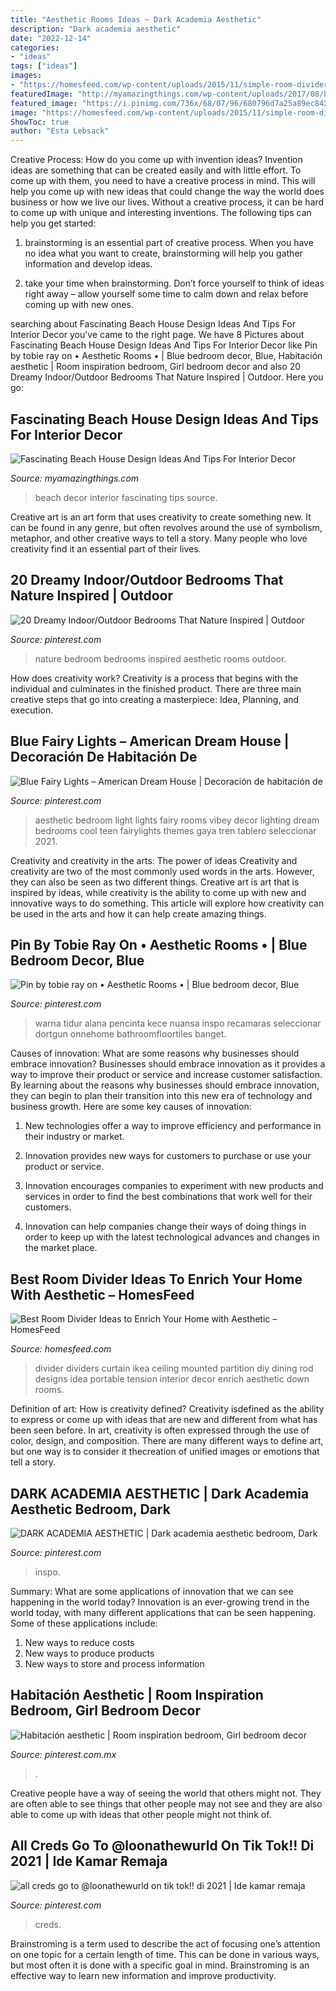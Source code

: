 ```yaml
---
title: "Aesthetic Rooms Ideas ~ Dark Academia Aesthetic"
description: "Dark academia aesthetic"
date: "2022-12-14"
categories:
- "ideas"
tags: ["ideas"]
images:
- "https://homesfeed.com/wp-content/uploads/2015/11/simple-room-divider-idea-design-in-dining-room-madeof-stripe-patterned-black-and-white-curtain-and-wooden-floor-and-small-cabinet.jpg"
featuredImage: "http://myamazingthings.com/wp-content/uploads/2017/08/beach-style-design-4.jpg"
featured_image: "https://i.pinimg.com/736x/68/07/96/680796d7a25a89ec8428b51cc201c59a.jpg"
image: "https://homesfeed.com/wp-content/uploads/2015/11/simple-room-divider-idea-design-in-dining-room-madeof-stripe-patterned-black-and-white-curtain-and-wooden-floor-and-small-cabinet.jpg"
ShowToc: true
author: "Esta Lebsack"
---
```



Creative Process: How do you come up with invention ideas?
Invention ideas are something that can be created easily and with little effort. To come up with them, you need to have a creative process in mind. This will help you come up with new ideas that could change the way the world does business or how we live our lives. Without a creative process, it can be hard to come up with unique and interesting inventions. The following tips can help you get started:
1. brainstorming is an essential part of creative process. When you have no idea what you want to create, brainstorming will help you gather information and develop ideas.

2. take your time when brainstorming. Don’t force yourself to think of ideas right away – allow yourself some time to calm down and relax before coming up with new ones.


	

		
searching about Fascinating Beach House Design Ideas And Tips For Interior Decor you've came to the right page. We have 8 Pictures about Fascinating Beach House Design Ideas And Tips For Interior Decor like Pin by tobie ray on • Aesthetic Rooms • | Blue bedroom decor, Blue, Habitación aesthetic | Room inspiration bedroom, Girl bedroom decor and also 20 Dreamy Indoor/Outdoor Bedrooms That Nature Inspired | Outdoor. Here you go:
		
    
## Fascinating Beach House Design Ideas And Tips For Interior Decor

<img loading=lazy src="http://myamazingthings.com/wp-content/uploads/2017/08/beach-style-design-4.jpg" onerror="this.onerror=null;this.src='https://tse3.mm.bing.net/th?id=OIP.MwQsuWTa0sY_sq3dbfkLbwHaLH&amp;pid=15.1';" alt="Fascinating Beach House Design Ideas And Tips For Interior Decor">

_Source: myamazingthings.com_

>beach decor interior fascinating tips source. 

	

Creative art is an art form that uses creativity to create something new. It can be found in any genre, but often revolves around the use of symbolism, metaphor, and other creative ways to tell a story. Many people who love creativity find it an essential part of their lives.

    
## 20 Dreamy Indoor/Outdoor Bedrooms That Nature Inspired | Outdoor

<img loading=lazy src="https://i.pinimg.com/736x/96/f9/cd/96f9cd77d385a4d6a4a5d76885e5a285.jpg" onerror="this.onerror=null;this.src='https://tse3.mm.bing.net/th?id=OIP.1U6eO0jQZy8orONYzlmtIgHaJ4&amp;pid=15.1';" alt="20 Dreamy Indoor/Outdoor Bedrooms That Nature Inspired | Outdoor">

_Source: pinterest.com_

>nature bedroom bedrooms inspired aesthetic rooms outdoor. 

	

How does creativity work?
Creativity is a process that begins with the individual and culminates in the finished product. There are three main creative steps that go into creating a masterpiece: Idea, Planning, and execution.

    
## Blue Fairy Lights – American Dream House | Decoración De Habitación De

<img loading=lazy src="https://i.pinimg.com/736x/5b/8f/65/5b8f652c85f1d350101ce18f97d1e468.jpg" onerror="this.onerror=null;this.src='https://tse2.mm.bing.net/th?id=OIP.aSVsi5A3ObAVVBDMb4yyhgHaJ3&amp;pid=15.1';" alt="Blue Fairy Lights – American Dream House | Decoración de habitación de">

_Source: pinterest.com_

>aesthetic bedroom light lights fairy rooms vibey decor lighting dream bedrooms cool teen fairylights themes gaya tren tablero seleccionar 2021. 

	

Creativity and creativity in the arts: The power of ideas
Creativity and creativity are two of the most commonly used words in the arts. However, they can also be seen as two different things. Creative art is art that is inspired by ideas, while creativity is the ability to come up with new and innovative ways to do something. This article will explore how creativity can be used in the arts and how it can help create amazing things.

    
## Pin By Tobie Ray On • Aesthetic Rooms • | Blue Bedroom Decor, Blue

<img loading=lazy src="https://i.pinimg.com/736x/cf/e6/57/cfe6577a6bf8e2edf9d6ed81b8638418.jpg" onerror="this.onerror=null;this.src='https://tse4.mm.bing.net/th?id=OIP.xnDWaZo5b85IyKdanmo9sQHaHa&amp;pid=15.1';" alt="Pin by tobie ray on • Aesthetic Rooms • | Blue bedroom decor, Blue">

_Source: pinterest.com_

>warna tidur alana pencinta kece nuansa inspo recamaras seleccionar dortgun onnehome bathroomfloortiles banget. 

	

Causes of innovation: What are some reasons why businesses should embrace innovation?
Businesses should embrace innovation as it provides a way to improve their product or service and increase customer satisfaction. By learning about the reasons why businesses should embrace innovation, they can begin to plan their transition into this new era of technology and business growth. Here are some key causes of innovation:
1. New technologies offer a way to improve efficiency and performance in their industry or market.

2. Innovation provides new ways for customers to purchase or use your product or service.

3. Innovation encourages companies to experiment with new products and services in order to find the best combinations that work well for their customers.

4. Innovation can help companies change their ways of doing things in order to keep up with the latest technological advances and changes in the market place.


    
## Best Room Divider Ideas To Enrich Your Home With Aesthetic – HomesFeed

<img loading=lazy src="https://homesfeed.com/wp-content/uploads/2015/11/simple-room-divider-idea-design-in-dining-room-madeof-stripe-patterned-black-and-white-curtain-and-wooden-floor-and-small-cabinet.jpg" onerror="this.onerror=null;this.src='https://tse1.mm.bing.net/th?id=OIP.4rtB4FTYZ6gmYBRcvlB9-wHaJ8&amp;pid=15.1';" alt="Best Room Divider Ideas to Enrich Your Home with Aesthetic – HomesFeed">

_Source: homesfeed.com_

>divider dividers curtain ikea ceiling mounted partition diy dining rod designs idea portable tension interior decor enrich aesthetic down rooms. 

	

Definition of art: How is creativity defined?
Creativity isdefined as the ability to express or come up with ideas that are new and different from what has been seen before. In art, creativity is often expressed through the use of color, design, and composition. There are many different ways to define art, but one way is to consider it thecreation of unified images or emotions that tell a story.

    
## DARK ACADEMIA AESTHETIC | Dark Academia Aesthetic Bedroom, Dark

<img loading=lazy src="https://i.pinimg.com/736x/4b/c2/80/4bc28090f0b9a9a10954bb1bc0611220.jpg" onerror="this.onerror=null;this.src='https://tse3.mm.bing.net/th?id=OIP.ufOPab3HF896O9rQ_BJV3wHaNK&amp;pid=15.1';" alt="DARK ACADEMIA AESTHETIC | Dark academia aesthetic bedroom, Dark">

_Source: pinterest.com_

>inspo. 

	

Summary: What are some applications of innovation that we can see happening in the world today?
Innovation is an ever-growing trend in the world today, with many different applications that can be seen happening. Some of these applications include: 
1. New ways to reduce costs 
2. New ways to produce products 
3. New ways to store and process information 

    
## Habitación Aesthetic | Room Inspiration Bedroom, Girl Bedroom Decor

<img loading=lazy src="https://i.pinimg.com/736x/68/07/96/680796d7a25a89ec8428b51cc201c59a.jpg" onerror="this.onerror=null;this.src='https://tse3.mm.bing.net/th?id=OIP.gwBGB9zHZClUui5WOLqCUgAAAA&amp;pid=15.1';" alt="Habitación aesthetic | Room inspiration bedroom, Girl bedroom decor">

_Source: pinterest.com.mx_

>. 

	

Creative people have a way of seeing the world that others might not. They are often able to see things that other people may not see and they are also able to come up with ideas that other people might not think of.

    
## All Creds Go To @loonathewurld On Tik Tok!! Di 2021 | Ide Kamar Remaja

<img loading=lazy src="https://i.pinimg.com/736x/43/45/e5/4345e51e831b64951e4b800352fae526.jpg" onerror="this.onerror=null;this.src='https://tse1.mm.bing.net/th?id=OIP.VV-EVZZ5ZxMU__osNtl67AHaM4&amp;pid=15.1';" alt="all creds go to @loonathewurld on tik tok!! di 2021 | Ide kamar remaja">

_Source: pinterest.com_

>creds. 

	

Brainstroming is a term used to describe the act of focusing one’s attention on one topic for a certain length of time. This can be done in various ways, but most often it is done with a specific goal in mind. Brainstroming is an effective way to learn new information and improve productivity.

